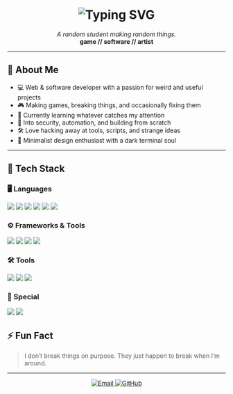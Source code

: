 <h1 align="center">
  <img src="https://readme-typing-svg.demolab.com?font=Fira+Code&pause=1000&color=F97316&center=true&vCenter=true&width=435&lines=Hi%2C+I'm+DevCat+%3A3;i+am+just+a+silly+wittle+coder+cat;See+for+yourself+%3A3" alt="Typing SVG" />
</h1>

<p align="center">
  <i>A random student making random things.</i><br>
  <b>game // software // artist</b>
</p>

---

## 🧠 About Me

- 💻 Web & software developer with a passion for weird and useful projects  
- 🎮 Making games, breaking things, and occasionally fixing them  
- 🧪 Currently learning whatever catches my attention  
- 🔐 Into security, automation, and building from scratch  
- 🛠️ Love hacking away at tools, scripts, and strange ideas  
- 🎨 Minimalist design enthusiast with a dark terminal soul  

---

## 🧰 Tech Stack

### 🖥️ Languages
<p>
  <img src="https://img.shields.io/badge/JavaScript-F7DF1E?style=flat&logo=javascript&logoColor=black" />
  <img src="https://img.shields.io/badge/TypeScript-3178C6?style=flat&logo=typescript&logoColor=white" />
  <img src="https://img.shields.io/badge/Python-3776AB?style=flat&logo=python&logoColor=white" />
  <img src="https://img.shields.io/badge/C%23-239120?style=flat&logo=c-sharp&logoColor=white" />
  <img src="https://img.shields.io/badge/HTML5-E34F26?style=flat&logo=html5&logoColor=white" />
  <img src="https://img.shields.io/badge/CSS3-1572B6?style=flat&logo=css3&logoColor=white" />
</p>

### ⚙️ Frameworks & Tools
<p>
  <img src="https://img.shields.io/badge/React-20232A?style=flat&logo=react&logoColor=61DAFB" />
  <img src="https://img.shields.io/badge/Node.js-339933?style=flat&logo=node.js&logoColor=white" />
  <img src="https://img.shields.io/badge/Flutter-02569B?style=flat&logo=flutter&logoColor=white" />
  <img src="https://img.shields.io/badge/Godot-478CBF?style=flat&logo=godot-engine&logoColor=white" />
</p>

### 🛠️ Tools
<p>
  <img src="https://img.shields.io/badge/Git-F05032?style=flat&logo=git&logoColor=white" />
  <img src="https://img.shields.io/badge/Figma-F24E1E?style=flat&logo=figma&logoColor=white" />
  <img src="https://img.shields.io/badge/Firebase-FFCA28?style=flat&logo=firebase&logoColor=black" />
</p>

### 🧪 Special
<p>
  <img src="https://img.shields.io/badge/CLI%20Tools-555555?style=flat&logo=gnubash&logoColor=white" />
  <img src="https://img.shields.io/badge/Custom%20UIs-FF69B4?style=flat&logo=figma&logoColor=white" />
</p>


## ⚡ Fun Fact

> I don’t break things on purpose. They just happen to break when I’m around.

---

<p align="center">
  <a href="mailto:devcat@example.com">
    <img src="https://img.shields.io/badge/Email-D14836?style=for-the-badge&logo=gmail&logoColor=white" alt="Email" />
  </a>
  <a href="https://github.com/devcat-exe">
    <img src="https://img.shields.io/badge/GitHub-100000?style=for-the-badge&logo=github&logoColor=white" alt="GitHub" />
  </a>
</p>
